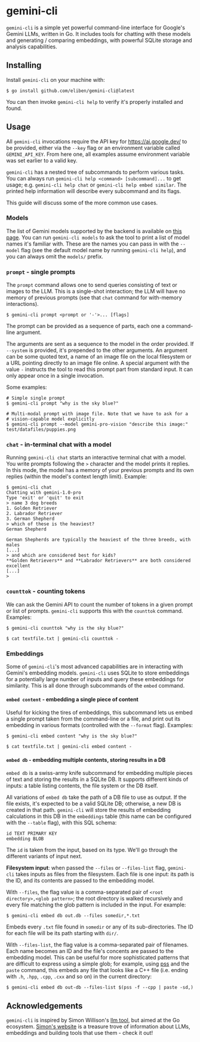 # gemini-cli

`gemini-cli` is a simple yet powerful command-line interface for Google's Gemini LLMs,
written in Go. It includes tools for chatting with these models and
generating / comparing embeddings, with powerful SQLite storage and analysis capabilities.

## Installing

Install `gemini-cli` on your machine with:

```
$ go install github.com/eliben/gemini-cli@latest
```

You can then invoke `gemini-cli help` to verify it's properly installed and found.

## Usage

All `gemini-cli` invocations require the API key for https://ai.google.dev/ to be provided,
either via the `--key` flag or an environment variable called `GEMINI_API_KEY`. From here
one, all examples assume environment variable was set earlier to a valid key.

`gemini-cli` has a nested tree of subcommands to perform various tasks. You can always
run `gemini-cli help <command> [subcommand]...` to get usage; e.g. `gemini-cli help chat`
or `gemini-cli help embed similar`. The printed help information will describe every
subcommand and its flags.

This guide will discuss some of the more common use cases.

### Models

The list of Gemini models supported by the backend is available on [this page](https://ai.google.dev/models/gemini).
You can run `gemini-cli models` to ask the tool to print a list of model names it's familiar
with. These are the names you can pass in with the `--model` flag (see the default model
name by running `gemini-cli help`), and you can always omit the `models/` prefix.

### `prompt` - single prompts

The `prompt` command allows one to send queries consisting of text or images to the LLM.
This is a single-shot interaction; the LLM will have no memory of previous prompts (see
that `chat` command for with-memory interactions).

```
$ gemini-cli prompt <prompt or '-'>... [flags]
```

The prompt can be provided as a sequence of parts, each one a command-line argument.

The arguments are sent as a sequence to the model in the order provided.
If `--system` is provided, it's prepended to the other arguments. An argument
can be some quoted text, a name of an image file on the local filesystem or
a URL pointing directly to an image file online. A special argument with
the value `-` instructs the tool to read this prompt part from standard input.
It can only appear once in a single invocation.

Some examples:

```
# Simple single prompt
$ gemini-cli prompt "why is the sky blue?"

# Multi-modal prompt with image file. Note that we have to ask for a
# vision-capable model explicitly
$ gemini-cli prompt --model gemini-pro-vision "describe this image:" test/datafiles/puppies.png
```

### `chat` - in-terminal chat with a model

Running `gemini-cli chat` starts an interactive terminal chat with a model. You write
prompts following the `>` character and the model prints it replies. In this mode, the model
has a memory of your previous prompts and its own replies (within the model's context length
limit). Example:

```
$ gemini-cli chat
Chatting with gemini-1.0-pro
Type 'exit' or 'quit' to exit
> name 3 dog breeds
1. Golden Retriever
2. Labrador Retriever
3. German Shepherd
> which of these is the heaviest?
German Shepherd

German Shepherds are typically the heaviest of the three breeds, with males
[...]
> and which are considered best for kids?
**Golden Retrievers** and **Labrador Retrievers** are both considered excellent
[...]
> 
```

### `counttok` - counting tokens

We can ask the Gemini API to count the number of tokens in a given prompt or list of prompts.
`gemini-cli` supports this with the `counttok` command. Examples:

```
$ gemini-cli counttok "why is the sky blue?"

$ cat textfile.txt | gemini-cli counttok -
```

### Embeddings

Some of `gemini-cli`'s most advanced capabilities are in interacting with Gemini's embedding
models. `gemini-cli` uses SQLite to store embeddings for a potentially large number of inputs
and query these embeddings for similarity. This is all done through subcommands of the `embed`
command.

#### `embed content` - embedding a single piece of content

Useful for kicking the tires of embeddings, this subcommand lets us embed a single prompt taken
from the command-line or a file, and print out its embedding in various formats (controlled with
the `--format` flag). Examples:

```
$ gemini-cli embed content "why is the sky blue?"

$ cat textfile.txt | gemini-cli embed content -
```

#### `embed db` - embedding multiple contents, storing results in a DB

`embed db` is a swiss-army knife subcommand for embedding multiple pieces of text and storing the
results in a SQLite DB. It supports different kinds of inputs: a table listing contents,
the file system or the DB itself.

All variations of `embed db` take the path of a DB file to use as output. If the file exists, it's
expected to be a valid SQLite DB; otherwise, a new DB is created in that path. `gemini-cli` will
store the results of embedding calculations in this DB in the `embeddings` table (this name can
be configured with the `--table` flag), with this SQL schema:

```
id TEXT PRIMARY KEY
embedding BLOB
```

The `id` is taken from the input, based on its type. We'll go through the different variants of
input next.

**Filesystem input**: when passed the `--files` or `--files-list` flag, `gemini-cli` takes inputs
as files from the filesystem. Each file is one input: its path is the ID, and its contents are
passed to the embedding model.

With `--files`, the flag value is a comma-separated pair of `<root directory>,<glob pattern>`;
the root directory is walked recursively and every file matching the glob pattern is included
in the input. For example:

```
$ gemini-cli embed db out.db --files somedir,*.txt
```

Embeds every `.txt` file found in `somedir` or any of its sub-directories. The ID for each file will
be its path starting with `dir/`.

With `--files-list`, the flag value is a comma-separated pair of filenames. Each name becomes an
ID and the file's concents are passed to the embedding model. This can be useful for more
sophisticated patterns that are difficult to express using a simple glob; for example, using
[pss](https://github.com/eliben/pss/) and the `paste` command, this embeds any file that looks
like a C++ file (i.e. ending with `.h`, `.hpp`, `.cpp`, `.cxx` and so on) in the current directory:

```
$ gemini-cli embed db out-db --files-list $(pss -f --cpp | paste -sd,)
```




## Acknowledgements

`gemini-cli` is inspired by Simon Willison's [llm tool](https://llm.datasette.io/en/stable/), but
aimed at the Go ecosystem. [Simon's website](https://simonwillison.net/) is a treasure trove of
information about LLMs, embeddings and building tools that use them - check it out!
